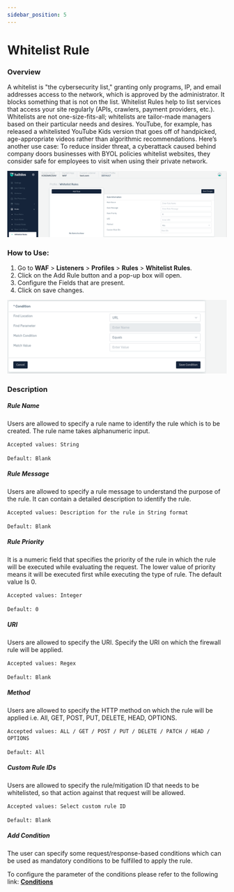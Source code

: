 ```yaml
---
sidebar_position: 5
---
```


# Whitelist Rule
### Overview
A whitelist is "the cybersecurity list," granting only programs, IP, and email addresses access to the network, which is approved by the administrator. It blocks something that is not on the list.
Whitelist Rules help to list services that access your site regularly (APIs, crawlers, payment providers, etc.). Whitelists are not one-size-fits-all; whitelists are tailor-made managers based on their particular needs and desires. YouTube, for example, has released a whitelisted YouTube Kids version that goes off of handpicked, age-appropriate videos rather than algorithmic recommendations.
Here’s another use case: To reduce insider threat, a cyberattack caused behind company doors businesses with BYOL policies whitelist websites, they consider safe for employees to visit when using their private network.
   
![Whitelist Rule](/img/waf/v7/docs/whitelist.png)
### How to Use:
1. Go to **WAF** > **Listeners** > **Profiles** > **Rules** > **Whitelist Rules**.
2. Click on the Add Rule button and a pop-up box will open.
3. Configure the Fields that are present.
4. Click on save changes.
   
![Whitelist Rule](/img/waf/v7/docs/whitelist1.png)
   
### Description

##### **Rule Name**
Users are allowed to specify a rule name to identify the rule which is to be created. The rule name takes alphanumeric input.

    Accepted values: String

    Default: Blank  

##### **Rule Message**
Users are allowed to specify a rule message to understand the purpose of the rule. It can contain a detailed description to identify the rule.

    Accepted values: Description for the rule in String format

    Default: Blank  

##### **Rule Priority**
It is a numeric field that specifies the priority of the rule in which the rule will be executed while evaluating the request. The lower value of priority means it will be executed first while executing the type of rule. The default value Is 0.
    
    Accepted values: Integer

    Default: 0  

##### **URI**
Users are allowed to specify the URI. Specify the URI on which the firewall rule will be applied.

    Accepted values: Regex

    Default: Blank  

##### **Method**
Users are allowed to specify the HTTP method on which the rule will be applied i.e. All, GET, POST, PUT, DELETE, HEAD, OPTIONS.

    Accepted values: ALL / GET / POST / PUT / DELETE / PATCH / HEAD / OPTIONS

    Default: All  

##### **Custom Rule IDs**
Users are allowed to specify the rule/mitigation ID that needs to be whitelisted, so that action against that request will be allowed.

    Accepted values: Select custom rule ID

    Default: Blank 

##### **Add Condition**

The user can specify some request/response-based conditions which can be used as mandatory conditions to be fulfilled to apply the rule.

To configure the parameter of the conditions please refer to the following link: [**Conditions**](/v7/enterprise/waf/listener/profiles/rules/conditions)

